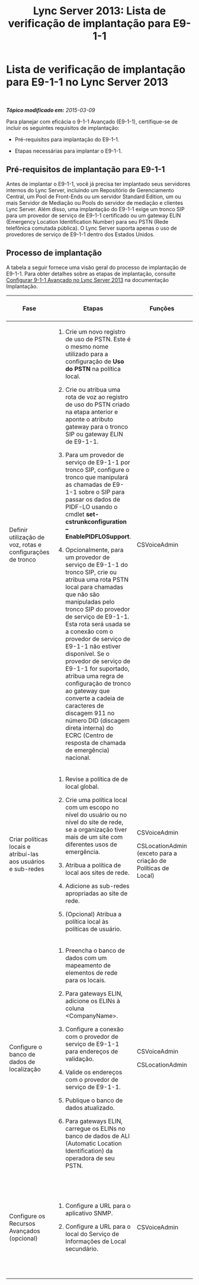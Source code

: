 ﻿---
title: 'Lync Server 2013: Lista de verificação de implantação para E9-1-1'
TOCTitle: Lista de verificação de implantação para E9-1-1
ms:assetid: cc6a656a-6043-4b9b-85c2-5708b9bb1c06
ms:mtpsurl: https://technet.microsoft.com/pt-br/library/Gg398864(v=OCS.15)
ms:contentKeyID: 49308131
ms.date: 05/19/2016
mtps_version: v=OCS.15
ms.translationtype: HT
---

# Lista de verificação de implantação para E9-1-1 no Lync Server 2013

 

_**Tópico modificado em:** 2015-03-09_

Para planejar com eficácia o 9-1-1 Avançado (E9-1-1), certifique-se de incluir os seguintes requisitos de implantação:

  - Pré-requisitos para implantação do E9-1-1.

  - Etapas necessárias para implantar o E9-1-1.

## Pré-requisitos de implantação para E9-1-1

Antes de implantar o E9-1-1, você já precisa ter implantado seus servidores internos do Lync Server, incluindo um Repositório de Gerenciamento Central, um Pool de Front-Ends ou um servidor Standard Edition, um ou mais Servidor de Mediação ou Pools do servidor de mediação e clientes Lync Server. Além disso, uma implantação do E9-1-1 exige um tronco SIP para um provedor de serviço de E9-1-1 certificado ou um gateway ELIN (Emergency Location Identification Number) para seu PSTN (Rede telefônica comutada pública). O Lync Server suporta apenas o uso de provedores de serviço de E9-1-1 dentro dos Estados Unidos.

## Processo de implantação

A tabela a seguir fornece uma visão geral do processo de implantação de E9-1-1. Para obter detalhes sobre as etapas de implantação, consulte [Configurar 9-1-1 Avançado no Lync Server 2013](lync-server-2013-configure-enhanced-9-1-1.md) na documentação Implantação.


<table>
<colgroup>
<col style="width: 25%" />
<col style="width: 25%" />
<col style="width: 25%" />
<col style="width: 25%" />
</colgroup>
<thead>
<tr class="header">
<th>Fase</th>
<th>Etapas</th>
<th>Funções</th>
<th>Documentação de implantação</th>
</tr>
</thead>
<tbody>
<tr class="odd">
<td><p>Definir utilização de voz, rotas e configurações de tronco</p></td>
<td><ol>
<li><p>Crie um novo registro de uso de PSTN. Este é o mesmo nome utilizado para a configuração de <strong>Uso do PSTN</strong> na política local.</p></li>
<li><p>Crie ou atribua uma rota de voz ao registro de uso do PSTN criado na etapa anterior e aponte o atributo gateway para o tronco SIP ou gateway ELIN de E9-1-1.</p></li>
<li><p>Para um provedor de serviço de E9-1-1 por tronco SIP, configure o tronco que manipulará as chamadas de E9-1-1 sobre o SIP para passar os dados de PIDF-LO usando o cmdlet <strong>set-cstrunkconfiguration –EnablePIDFLOSupport</strong>.</p></li>
<li><p>Opcionalmente, para um provedor de serviço de E9-1-1 do tronco SIP, crie ou atribua uma rota PSTN local para chamadas que não são manipuladas pelo tronco SIP do provedor de serviço de E9-1-1. Esta rota será usada se a conexão com o provedor de serviço de E9-1-1 não estiver disponível. Se o provedor de serviço de E9-1-1 for suportado, atribua uma regra de configuração de tronco ao gateway que converte a cadeia de caracteres de discagem 911 no número DID (discagem direta interna) do ECRC (Centro de resposta de chamada de emergência) nacional.</p></li>
</ol></td>
<td><p>CSVoiceAdmin</p></td>
<td><p><a href="lync-server-2013-configure-an-e9-1-1-voice-route.md">Configurar um roteamento de voz do E9-1-1 no Lync Server 2013</a></p></td>
</tr>
<tr class="even">
<td><p>Criar políticas locais e atribuí-las aos usuários e sub-redes</p></td>
<td><ol>
<li><p>Revise a política de de local global.</p></li>
<li><p>Crie uma política local com um escopo no nível do usuário ou no nível do site de rede, se a organização tiver mais de um site com diferentes usos de emergência.</p></li>
<li><p>Atribua a política de local aos sites de rede.</p></li>
<li><p>Adicione as sub-redes apropriadas ao site de rede.</p></li>
<li><p>(Opcional) Atribua a política local às políticas de usuário.</p></li>
</ol>
<p></p></td>
<td><p>CSVoiceAdmin</p>
<p>CSLocationAdmin (exceto para a criação de Políticas de Local)</p></td>
<td><p><a href="lync-server-2013-create-location-policies.md">Criar políticas de localização no Lync Server 2013</a></p>
<p><a href="lync-server-2013-add-a-location-policy-to-a-network-site.md">Adicionar uma política de local para um site local no Lync Server 2013</a></p>
<p><a href="lync-server-2013-associate-subnets-with-network-sites-for-e9-1-1.md">Associar subredes a locais de rede para E9-1-1 no Lync Server 2013</a></p></td>
</tr>
<tr class="odd">
<td><p>Configure o banco de dados de localização</p></td>
<td><ol>
<li><p>Preencha o banco de dados com um mapeamento de elementos de rede para os locais.</p></li>
<li><p>Para gateways ELIN, adicione os ELINs à coluna &lt;CompanyName&gt;.</p></li>
<li><p>Configure a conexão com o provedor de serviço de E9-1-1 para endereços de validação.</p></li>
<li><p>Valide os endereços com o provedor de serviço de E9-1-1.</p></li>
<li><p>Publique o banco de dados atualizado.</p></li>
<li><p>Para gateways ELIN, carregue os ELINs no banco de dados de ALI (Automatic Location Identification) da operadora de seu PSTN.</p></li>
</ol></td>
<td><p>CSVoiceAdmin</p>
<p>CSLocationAdmin</p></td>
<td><p><a href="lync-server-2013-configure-the-location-database.md">Configurar o banco de dados de localização no Lync Server 2013</a></p></td>
</tr>
<tr class="even">
<td><p>Configure os Recursos Avançados (opcional)</p></td>
<td><ol>
<li><p>Configure a URL para o aplicativo SNMP.</p></li>
<li><p>Configure a URL para o local do Serviço de Informações de Local secundário.</p></li>
</ol></td>
<td><p>CSVoiceAdmin</p></td>
<td><p><a href="lync-server-2013-configure-an-snmp-application.md">Configurar um aplicativo SNMP no Lync Server 2013</a></p>
<p><a href="lync-server-2013-configure-a-secondary-location-information-service.md">Configurar um serviço de informações de localização secundário no Lync Server 2013</a></p></td>
</tr>
</tbody>
</table>

